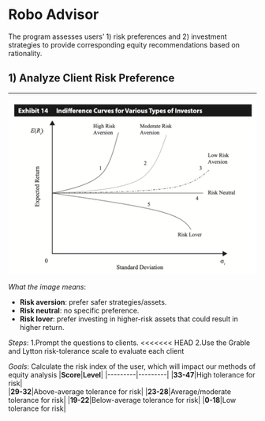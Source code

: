 # Robo Advisor
The program assesses users’ 1) risk preferences and 2) investment strategies to provide corresponding equity recommendations based on rationality. 
## 1) Analyze Client Risk Preference
---
![Risk Preference Indifference Curves](https://github.com/BaconBaker123/Juan/blob/main/l4J7O.png)

_What the image means_:
* **Risk aversion**: prefer safer strategies/assets.
* **Risk neutral**: no specific preference.
* **Risk lover**: prefer investing in higher-risk assets that could result in higher return. 

_Steps_:
1.Prompt the questions to clients.
<<<<<<< HEAD
2.Use the Grable and Lytton risk-tolerance scale to evaluate each client

_Goals_:
Calculate the risk index of the user, which will impact our methods of equity analysis
|**Score**|**Level**|
|---------|---------|
|**33-47**|High tolerance for risk|    
|**29-32**|Above-average tolerance for risk|
|**23-28**|Average/moderate tolerance for risk|
|**19-22**|Below-average tolerance for risk|
|**0-18**|Low tolerance for risk|